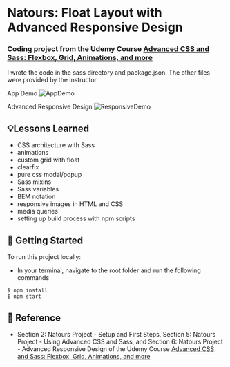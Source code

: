 # Natours: Float Layout with Advanced Responsive Design
### Coding project from the Udemy Course [Advanced CSS and Sass: Flexbox, Grid, Animations, and more](https://www.udemy.com/course/advanced-css-and-sass/)
I wrote the code in the sass directory and package.json. The other files were provided by the instructor.

App Demo
![AppDemo](img/appdemo.gif)



Advanced Responsive Design
![ResponsiveDemo](img/respdemo.gif)

## 💡Lessons Learned
- CSS architecture with Sass
- animations
- custom grid with float
- clearfix
- pure css modal/popup
- Sass mixins
- Sass variables
- BEM notation
- responsive images in HTML and CSS
- media queries
- setting up build process with npm scripts

## 🚀 Getting Started
To run this project locally:
- In your terminal, navigate to the root folder and run the following commands
```
$ npm install
$ npm start
```

## 📣 Reference
- Section 2: Natours Project - Setup and First Steps, Section 5: Natours Project - Using Advanced CSS and Sass, and Section 6: Natours Project - Advanced Responsive Design of the Udemy Course [Advanced CSS and Sass: Flexbox, Grid, Animations, and more](https://www.udemy.com/course/advanced-css-and-sass/)